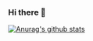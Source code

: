 ### Hi there 👋

[![Anurag's github stats](https://github-readme-stats.vercel.app/api?username=chenchenlin789)](https://github.com/ellachoy/github-readme-stats)

<!--
**Chenchenlin789/chenchenlin789** is a ✨ _special_ ✨ repository because its `README.md` (this file) appears on your GitHub profile.

Here are some ideas to get you started:

- 🔭 I’m currently working on ...
- 🌱 I’m currently learning ...
- 👯 I’m looking to collaborate on ...
- 🤔 I’m looking for help with ...
- 💬 Ask me about ...
- 📫 How to reach me: ...
- 😄 Pronouns: ...
- ⚡ Fun fact: ...
-->
